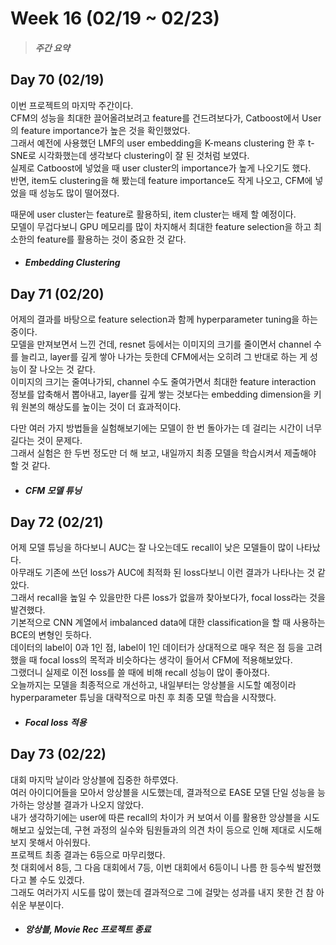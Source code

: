 Week 16 (02/19 ~ 02/23)
===
>  ##### 주간 요약
>  

Day 70 (02/19)
---
이번 프로젝트의 마지막 주간이다.  
CFM의 성능을 최대한 끌어올려보려고 feature를 건드려보다가, Catboost에서 User의 feature importance가 높은 것을 확인했었다.  
그래서 예전에 사용했던 LMF의 user embedding을 K-means clustering 한 후 t-SNE로 시각화했는데 생각보다 clustering이 잘 된 것처럼 보였다.  
실제로 Catboost에 넣었을 때 user cluster의 importance가 높게 나오기도 했다.  
반면, item도 clustering을 해 봤는데 feature importance도 작게 나오고, CFM에 넣었을 때 성능도 많이 떨어졌다.  

때문에 user cluster는 feature로 활용하되, item cluster는 배제 할 예정이다.  
모델이 무겁다보니 GPU 메모리를 많이 차지해서 최대한 feature selection을 하고 최소한의 feature를 활용하는 것이 중요한 것 같다.  

+ ##### Embedding Clustering

Day 71 (02/20)
---
어제의 결과를 바탕으로 feature selection과 함께 hyperparameter tuning을 하는 중이다.  
모델을 만져보면서 느낀 건데, resnet 등에서는 이미지의 크기를 줄이면서 channel 수를 늘리고, layer를 깊게 쌓아 나가는 듯한데 CFM에서는 오히려 그 반대로 하는 게 성능이 잘 나오는 것 같다.  
이미지의 크기는 줄여나가되, channel 수도 줄여가면서 최대한 feature interaction 정보를 압축해서 뽑아내고, layer를 깊게 쌓는 것보다는 embedding dimension을 키워 원본의 해상도를 높이는 것이 더 효과적이다.  

다만 여러 가지 방법들을 실험해보기에는 모델이 한 번 돌아가는 데 걸리는 시간이 너무 길다는 것이 문제다.  
그래서 실험은 한 두번 정도만 더 해 보고, 내일까지 최종 모델을 학습시켜서 제출해야 할 것 같다.  

+ ##### CFM 모델 튜닝

Day 72 (02/21)
---
어제 모델 튜닝을 하다보니 AUC는 잘 나오는데도 recall이 낮은 모델들이 많이 나타났다.  
아무래도 기존에 쓰던 loss가 AUC에 최적화 된 loss다보니 이런 결과가 나타나는 것 같았다.  
그래서 recall을 높일 수 있을만한 다른 loss가 없을까 찾아보다가, focal loss라는 것을 발견했다.  
기본적으로 CNN 계열에서 imbalanced data에 대한 classification을 할 때 사용하는 BCE의 변형인 듯하다.  
데이터의 label이 0과 1인 점, label이 1인 데이터가 상대적으로 매우 적은 점 등을 고려했을 때 focal loss의 목적과 비슷하다는 생각이 들어서 CFM에 적용해보았다.  
그랬더니 실제로 이전 loss를 쓸 때에 비해 recall 성능이 많이 좋아졌다.  
오늘까지는 모델을 최종적으로 개선하고, 내일부터는 앙상블을 시도할 예정이라 hyperparameter 튜닝을 대략적으로 마친 후 최종 모델 학습을 시작했다.  

+ ##### Focal loss 적용

Day 73 (02/22)
---
대회 마지막 날이라 앙상블에 집중한 하루였다.  
여러 아이디어들을 모아서 앙상블을 시도했는데, 결과적으로 EASE 모델 단일 성능을 능가하는 앙상블 결과가 나오지 않았다.  
내가 생각하기에는 user에 따른 recall의 차이가 커 보여서 이를 활용한 앙상블을 시도해보고 싶었는데, 구현 과정의 실수와 팀원들과의 의견 차이 등으로 인해 제대로 시도해보지 못해서 아쉬웠다.  
프로젝트 최종 결과는 6등으로 마무리했다.  
첫 대회에서 8등, 그 다음 대회에서 7등, 이번 대회에서 6등이니 나름 한 등수씩 발전했다고 볼 수도 있겠다.  
그래도 여러가지 시도를 많이 했는데 결과적으로 그에 걸맞는 성과를 내지 못한 건 참 아쉬운 부분이다.  

+ ##### 앙상블, Movie Rec 프로젝트 종료
